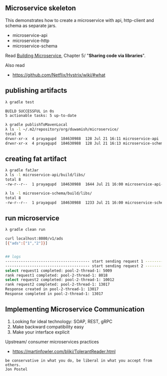 Microservice skeleton
-----------------------

This demonstrates how to create a microservice with api, http-client and schema as separate jars.

- microservice-api
- microservice-http
- microservice-schema
 
Read [Building Microservice](https://danlebrero.com/2023/01/24/building-microservices-second-edition-designing-fine-grained-systems-summary/#ch-5), Chapter 5/ "**Sharing code via libraries**".

Also read
- https://github.com/Netflix/Hystrix/wiki/#what

publishing artifacts
----------

```bash
λ gradle test

BUILD SUCCESSFUL in 0s
5 actionable tasks: 5 up-to-date

λ gradle publishToMavenLocal
λ ls -l ~/.m2/repository/org/duwamish/microservice/
total 0
drwxr-xr-x  4 prayagupd  184630988  128 Jul 21 16:11 microservice-api
drwxr-xr-x  4 prayagupd  184630988  128 Jul 21 16:13 microservice-schema
```

creating fat artifact
---------

```bash
λ gradle fatJar
λ ls -l microservice-api/build/libs/
total 8
-rw-r--r--  1 prayagupd  184630988  1644 Jul 21 16:00 microservice-api-1.0.jar

λ ls -l microservice-schema/build/libs/
total 8
-rw-r--r--  1 prayagupd  184630988  1233 Jul 21 16:00 microservice-schema-1.0.jar
```

run microservice
--------

```bash
λ gradle clean run

curl localhost:8080/v1/ads
[{"ads":["1","2"]}]


## logs
-------------------------------------- start sending request 1 ------------------------
-------------------------------------- start sending request 2 ------------------------
select request1 completed: pool-2-thread-1: 5009
rank request1 completed: pool-2-thread-1: 8018
select request2 completed: pool-2-thread-1: 10012
rank request2 completed: pool-2-thread-1: 13017
Response created in pool-2-thread-1: 13017
Response completed in pool-2-thread-1: 13017
```

Implementing Microservice Communication
-----

1) Looking for ideal technology: SOAP, REST, gRPC
2) Make backward compatibility easy
3) Make your interface explicit

Upstream/ consumer microservices practices
- https://martinfowler.com/bliki/TolerantReader.html
```
be conservative in what you do, be liberal in what you accept from others.
Jon Postel
```
